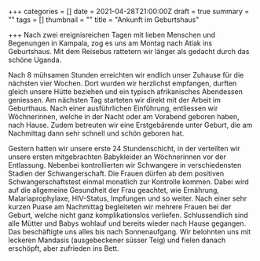 +++
categories = []
date = 2021-04-28T21:00:00Z
draft = true
summary = ""
tags = []
thumbnail = ""
title = "Ankunft im Geburtshaus"

+++
Nach zwei ereignisreichen Tagen mit lieben Menschen und Begenungen in Kampala, zog es uns am Montag nach Atiak ins Geburtshaus. Mit dem Reisebus rattetern wir länger als gedacht durch das schöne Uganda.

Nach 8 mühsamen Stunden erreichten wir endlich unser Zuhause für die nächsten vier Wochen. Dort wurden wir herzlichst empfangen, durften gleich unsere Hütte beziehen und ein typisch afrikanisches Abendessen geniessen. Am nächsten Tag starteten wir direkt mit der Arbeit im Geburthaus. Nach einer ausführlichen Einführung, entliessen wir Wöchnerinnen, welche in der Nacht oder am Vorabend geboren haben, nach Hause. Zudem betreuten wir eine Erstgebärende unter Geburt, die am Nachmittag dann sehr schnell und schön geboren hat. 

Gestern hatten wir unsere erste 24 Stundenschicht, in der verteilten wir unsere ersten mitgebrachten Babykleider an Wöchnerinnen vor der Entlassung. Nebenbei kontrollierten wir Schwangere in verschiedensten Stadien der Schwangerschaft. Die Frauen dürfen ab dem positiven Schwangerschaftstest einmal monatlich zur Kontrolle kommen. Dabei wird auf die allgemeine Gesundheit der Frau geachtet, wie Ernährung, Malariaprophylaxe, HIV-Status, Impfungen und so weiter. Nach einer sehr kurzen Puase am Nachmittag begleiteten wir mehrere Frauen bei der Geburt, welche nicht ganz komplikationslos verliefen. Schlussendlich sind alle Mütter und Babys wohlauf und bereits wieder nach Hause gegangen. Das beschäftigte uns alles bis nach Sonnenaufgang. Wir belohnten uns mit leckeren Mandasis (ausgebeckener süsser Teig) und fielen danach erschöpft, aber zufrieden ins Bett. 